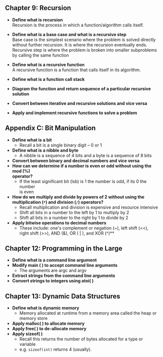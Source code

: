
## Chapter 9: Recursion  

- **Define what is recursion**  
Recursion is the process in which a function/algorithm calls itself.

- **Define what is a base case and what is a recursive step**  
Base case is the simplest scenario where the problem is solved directly without further recursion. It is where the recursion eventually ends.
Recursive step is where the problem is broken into smaller subproblems by calling the same function

- **Define what is a recursive function**  
A recursive function is a function that calls itself in its algorithm.

- **Define what is a function call stack**  
- **Diagram the function and return sequence of a particular recursive solution**  
- **Convert between iterative and recursive solutions and vice versa**  
- **Apply and implement recursive functions to solve a problem**  

## Appendix C: Bit Manipulation

- **Define what is a bit**  
	- Recall a bit is a single binary digit – 0 or 1  
- **Define what is a nibble and byte**  
	- A nibble is a sequence of 4 bits and a byte is a sequence of 8 bits  
- **Convert between binary and decimal numbers and vice versa**  
- **How can we determine if a number is even or odd without using the mod (%)  
operator?**  
	- If the least significant bit (lsb) is 1 the number is odd, if its 0 the number  
is even  
- **How do we multiply and divide by powers of 2 without using the multiplication  (`*`) and division (`/`) operators?**  
	- Recall multiplication and division is expensive and resource intensive
	- Shift all bits in a number to the left by 1 to multiply by 2
	- Shift all bits in a number to the right by 1 to divide by 2 
- **Apply bitwise operations to decimal numbers**  
	- These include: one's complement or negation (~), left shift (<<), right  shift (>>), AND (&), OR ( | ), and XOR (^)**

## Chapter 12: Programming in the Large  

- **Define what is a command line argument**  
- **Modify main ( ) to accept command line arguments**  
	- The arguments are argc and argv 
- **Extract strings from the command line arguments**  
- **Convert strings to integers using atoi( )**  

## Chapter 13: Dynamic Data Structures  

- **Define what is dynamic memory**  
	- Memory allocated at runtime from a memory area called the heap or memory store
- **Apply malloc( ) to allocate memory**  
- **Apply free( ) to de-allocate memory**  
- **Apply sizeof( )**  
	- Recall this returns the number of bytes allocated for a type or variable
	- e.g. `sizeof(int)` returns 4 (usually).
